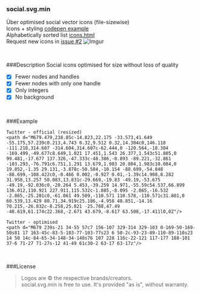 ### social.svg.min
Über optimised social vector icons (file-sizewise)  
Icons + styling [codepen example](http://codepen.io/larsenwork/pen/admEZM)  
Alphabetically sorted list [icons.html](https://github.com/larsenwork/social.svg.min/blob/master/icons.html)  
Request new icons in [issue #2](https://github.com/larsenwork/social.svg.min/issues/2) 
![Imgur](http://i.imgur.com/cXCRcdj.png)

<p>&nbsp;</p>

###Description
Social icons optimised for size without loss of quality
- [x] Fewer nodes and handles
- [x] Fewer nodes with only one handle
- [x] Only integers
- [x] No background

<p>&nbsp;</p>

###Example
```
Twitter - official (resized)
<path d="M679.479,238.85c-14.823,22.175 -33.573,41.649 -55.175,57.239c0.213,4.743 0.32,9.512 0.32,14.304c0,146.118 -111.218,314.607 -314.604,314.607c-62.444,0 -120.564,-18.304 -169.499,-49.677c8.649,1.021 17.451,1.543 26.377,1.543c51.805,0 99.481,-17.677 137.326,-47.333c-48.386,-0.893 -89.221,-32.861 -103.293,-76.791c6.751,1.291 13.679,1.983 20.804,1.983c10.084,0 19.852,-1.35 29.131,-3.878c-50.584,-10.154 -88.699,-54.848 -88.699,-108.422c0,-0.466 0.002,-0.927 0.01,-1.39c14.908,8.282 31.958,13.257 50.083,13.831c-29.669,-19.83 -49.19,-53.675 -49.19,-92.036c0,-20.264 5.453,-39.259 14.971,-55.59c54.537,66.899 136.012,110.921 227.911,115.532c-1.885,-8.095 -2.865,-16.532 -2.865,-25.201c0,-61.061 49.509,-110.571 110.578,-110.571c31.801,0 60.539,13.429 80.71,34.919c25.186,-4.958 48.851,-14.16 70.215,-26.832c-8.258,25.821 -25.788,47.49 -48.619,61.174c22.368,-2.671 43.679,-8.617 63.508,-17.411l0,0Z"/>

Twitter - optimised
<path d="M679 239s-21 34-55 57c7 156-107 329-314 329-103 0-169-50-169-50s81 17 163-45c-83-5-103-77-103-77s23 6 50-2c-93-23-89-110-89-110s23 14 50 14c-84-65-34-148-34-148s76 107 228 116c-22-121 117-177 188-101 37-6 71-27 71-27s-12 41-49 61c30-2 63-17 63-17z"/>
```

<p>&nbsp;</p>

###License
> Logos are © the respective brands/creators.  
> social.svg.min is free to use. It's provided "as is", without warranty.  
